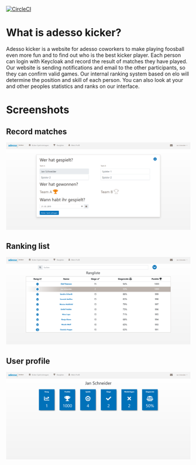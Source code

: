 [![CircleCI](https://circleci.com/gh/adessoAG/adessoKicker/tree/master.svg?style=svg)](https://circleci.com/gh/adessoAG/adessoKicker/tree/master)

# What is adesso kicker?
Adesso kicker is a website for adesso coworkers to make playing foosball even more fun and to find out who is the best kicker player.
Each person can login with Keycloak and record the result of matches they have played.
Our website is sending notifications and email to the other participants, so they can
confirm valid games.
Our internal ranking system based on elo will determine the position and skill of each person.
You can also look at your and other peoples statistics and ranks on our interface.

# Screenshots

## Record matches
![alt text](screenshot_matchresult.png)

## Ranking list
![alt text](screenshot_ranking.png)

## User profile
![alt text](screenshot_profile.png)

